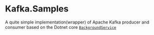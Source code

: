 # Kafka.Samples
A quite simple implementation(wrapper) of Apache Kafka producer and consumer based on the Dotnet core [`BackgroundService`](https://docs.microsoft.com/en-us/dotnet/architecture/microservices/multi-container-microservice-net-applications/background-tasks-with-ihostedservice)
